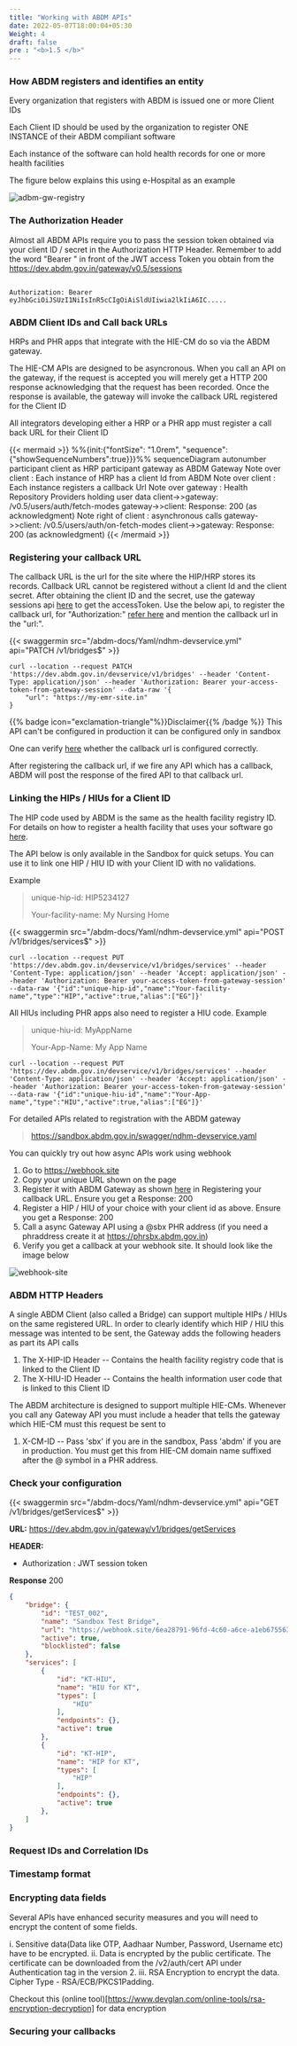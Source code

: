 ```yaml
---
title: "Working with ABDM APIs"
date: 2022-05-07T18:00:04+05:30
Weight: 4
draft: false
pre : "<b>1.5 </b>"
---
```


### How ABDM registers and identifies an entity

Every organization that registers with ABDM is issued one or more Client IDs 

Each Client ID should be used by the organization to register ONE INSTANCE of their ABDM compiliant software

Each instance of the software can hold health records for one or more health facilities 

The figure below explains this using e-Hospital as an example 

![adbm-gw-registry](/abdm-docs/img/abdm-gateway-registry.png)

### The Authorization Header

Almost all ABDM APIs require you to pass the session token obtained via your client ID / secret in the Authorization HTTP Header. Remember to add the word "Bearer " in front of the JWT access Token you obtain from the https://dev.abdm.gov.in/gateway/v0.5/sessions

```

Authorization: Bearer eyJhbGciOiJSUzI1NiIsInR5cCIgOiAiSldUIiwia2lkIiA6IC.....

```



### ABDM Client IDs and Call back URLs 

HRPs and PHR apps that integrate with the HIE-CM do so via the ABDM gateway. 

The HIE-CM APIs are designed to be asyncronous. When you call an API on the gateway, if the request is accepted you will merely get a HTTP 200 response acknowledging that the request has been recorded. Once the response is available, the gateway will invoke the callback URL registered for the Client ID

All integrators developing either a HRP or a PHR app must register a call back URL for their Client ID

{{< mermaid >}}
%%{init:{"fontSize": "1.0rem", "sequence":{"showSequenceNumbers":true}}}%%
sequenceDiagram
autonumber
participant client as HRP 
participant gateway as ABDM Gateway
Note over client : Each instance of HRP has a client Id from ABDM
Note over client : Each instance registers a callback Url
Note over gateway : Health Repository Providers holding user data
client->>gateway: /v0.5/users/auth/fetch-modes
gateway->>client: Response: 200 (as acknowledgment)
Note right of client : asynchronous calls 
gateway->>client: /v0.5/users/auth/on-fetch-modes
client->>gateway: Response: 200 (as acknowledgment)
{{< /mermaid >}}

### Registering your callback URL 
The callback URL is the url for the site where the HIP/HRP stores its records. Callback URL cannot be registered without a client Id and the client secret. After obtaining the client ID and the secret, use the gateway sessions api [here](../verify_you_can_access_the_sandbox/#create-session) to get the accessToken. Use the below api, to register the callback  url, for "Authorization:" [refer here](#the-authorization-header) and mention the callback url in the "url:".  

{{< swaggermin src="/abdm-docs/Yaml/ndhm-devservice.yml" api="PATCH /v1/bridges$" >}}

```
curl --location --request PATCH 'https://dev.abdm.gov.in/devservice/v1/bridges' --header 'Content-Type: application/json' --header 'Authorization: Bearer your-access-token-from-gateway-session' --data-raw '{
	"url": "https://my-emr-site.in"
}
```

{{% badge icon="exclamation-triangle"%}}Disclaimer{{% /badge %}} This API can't be configured in production it can be configured only in sandbox

One can verify [here](#check-your-configuration) whether the callback url is configured correctly.

After registering the callback url, if we fire any API which has a callback, ABDM will post the response of the fired API to that callback url.

### Linking the HIPs / HIUs for a Client ID

The HIP code used by ABDM is the same as the health facility registry ID. For details on how to register a health facility that uses your software go [here](https://facility.abdm.gov.in/). 

The API below is only available in the Sandbox for quick setups. You can use it to link one HIP / HIU ID with your Client ID with no validations.  

Example
> 
> unique-hip-id: HIP5234127
>
> Your-facility-name: My Nursing Home
>

{{< swaggermin src="/abdm-docs/Yaml/ndhm-devservice.yml" api="POST /v1/bridges/services$" >}}

``` 
curl --location --request PUT 'https://dev.abdm.gov.in/devservice/v1/bridges/services' --header 'Content-Type: application/json' --header 'Accept: application/json' --header 'Authorization: Bearer your-access-token-from-gateway-session' --data-raw '{"id":"unique-hip-id","name":"Your-facility-name","type":"HIP","active":true,"alias":["EG"]}'

```

All HIUs including PHR apps also need to register a HIU code. 
Example
> 
> unique-hiu-id: MyAppName
>
> Your-App-Name: My App Name
>

``` 
curl --location --request PUT 'https://dev.abdm.gov.in/devservice/v1/bridges/services' --header 'Content-Type: application/json' --header 'Accept: application/json' --header 'Authorization: Bearer your-access-token-from-gateway-session' --data-raw '{"id":"unique-hiu-id","name":"Your-App-name","type":"HIU","active":true,"alias":["EG"]}'

```

For detailed APIs related to registration with the ABDM gateway 

> https://sandbox.abdm.gov.in/swagger/ndhm-devservice.yaml


You can quickly try out how async APIs work using webhook

1. Go to https://webhook.site 
2. Copy your unique URL shown on the page 
3. Register it with ABDM Gateway as shown [here](#registering-your-callback-url) in Registering your callback URL. Ensure you get a Response: 200 
4. Register a HIP / HIU of your choice with your client id as above. Ensure you get a Response: 200 
4. Call a async Gateway API using a @sbx PHR address (if you need a phraddress create it at https://phrsbx.abdm.gov.in)
5. Verify you get a callback at your webhook site. It should look like the image below

![webhook-site](/abdm-docs/img/webhook-site-demo.png) 


### ABDM HTTP Headers

A single ABDM Client (also called a Bridge) can support multiple HIPs / HIUs on the same registered URL. In order to clearly identify which HIP / HIU this message was intented to be sent, the Gateway adds the following headers as part its API calls

1. The X-HIP-ID Header -- Contains the health facility registry code that is linked to the Client ID
2. The X-HIU-ID Header -- Contains the health information user code that is linked to this Client ID

The ABDM architecture is designed to support multiple HIE-CMs. Whenever you call any Gateway API you must include a header that tells the gateway which HIE-CM must this request be sent to 

1. X-CM-ID -- Pass 'sbx' if you are in the sandbox, Pass 'abdm' if you are in production. You must get this from HIE-CM domain name suffixed after the @ symbol in a PHR address. 

### Check your configuration 

{{< swaggermin src="/abdm-docs/Yaml/ndhm-devservice.yml" api="GET /v1/bridges/getServices$" >}}

**URL:** https://dev.abdm.gov.in/gateway/v1/bridges/getServices

**HEADER:** 
- Authorization : JWT session token

**Response** 
200

```json
{
    "bridge": {
        "id": "TEST_002",
        "name": "Sandbox Test Bridge",
        "url": "https://webhook.site/6ea28791-96fd-4c60-a6ce-a1eb67556370",
        "active": true,
        "blocklisted": false
    },
    "services": [
        {
            "id": "KT-HIU",
            "name": "HIU for KT",
            "types": [
                "HIU"
            ],
            "endpoints": {},
            "active": true
        },
        {
            "id": "KT-HIP",
            "name": "HIP for KT",
            "types": [
                "HIP"
            ],
            "endpoints": {},
            "active": true
        },
    ]
}
```


### Request IDs and Correlation IDs

### Timestamp format 

### Encrypting data fields 

Several APIs have enhanced security measures and you will need to encrypt the content of some fields.

i. Sensitive data(Data like OTP, Aadhaar Number, Password, Username etc) have to be encrypted.
ii. Data is encrypted by the public certificate. The certificate can be downloaded from the /v2/auth/cert API under Authentication tag in the version 2.
iii. RSA Encryption to encrypt the data. Cipher Type - RSA/ECB/PKCS1Padding. 

Checkout this (online tool)[https://www.devglan.com/online-tools/rsa-encryption-decryption] for data encryption

### Securing your callbacks 




